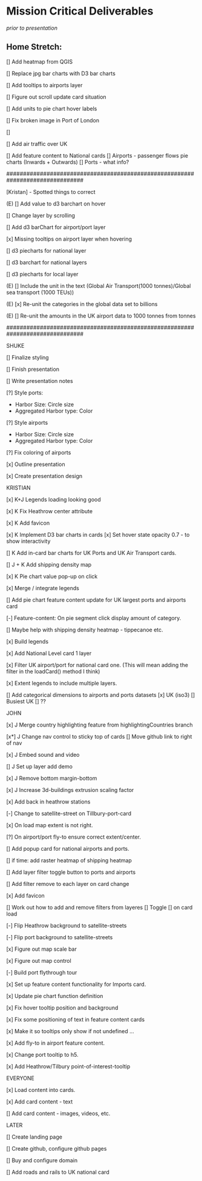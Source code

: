 
# Mission Critical Deliverables

_prior to presentation_

## Home Stretch:

[] Add heatmap from QGIS

[] Replace jpg bar charts with D3 bar charts

[] Add tooltips to airports layer

[] Figure out scroll update card situation

[] Add units to pie chart hover labels

[] Fix broken image in Port of London

[]

[] Add air traffic over UK

[] Add feature content to National cards
  [] Airports - passenger flows pie charts (Inwards + Outwards)
  [] Ports - what info?

###############################################################################

[Kristan] - Spotted things to correct

(E) [] Add value to d3 barchart on hover

[] Change layer by scrolling

[] Add d3 barChart for airport/port layer

[x] Missing tooltips on airport layer when hovering

[] d3 piecharts for national layer

[] d3 barchart for national layers

[] d3 piecharts for local layer

(E) [] Include the unit in the text (Global Air Transport(1000 tonnes)/Global sea transport (1000 TEUs))

(E) [x] Re-unit the categories in the global data set to billions

(E) [] Re-unit the amounts in the UK airport data to 1000 tonnes from tonnes

###############################################################################

SHUKE

[] Finalize styling

[] Finish presentation

[] Write presentation notes

[?] Style ports:
- Harbor Size: Circle size
- Aggregated Harbor type: Color

[?] Style airports
- Harbor Size: Circle size
- Aggregated Harbor type: Color

[?] Fix coloring of airports

[x] Outline presentation

[x] Create presentation design



KRISTIAN

[x] K+J Legends loading looking good

[x] K Fix Heathrow center attribute

[x] K Add favicon


[x] K Implement D3 bar charts in cards
  [x] Set hover state opacity 0.7 - to show interactivity

[] K Add in-card bar charts for UK Ports and UK Air Transport cards.

[] J + K Add shipping density map

[x] K Pie chart value pop-up on click

[x] Merge / integrate legends

[] Add pie chart feature content update for UK largest ports and airports card

[-] Feature-content: On pie segment click display amount of category.

[] Maybe help with shipping density heatmap - tippecanoe etc.

[x] Build legends

[x] Add National Level card 1 layer

[x] Filter UK airport/port for national card one. (This will mean adding the filter in the loadCard() method I think)

[x] Extent legends to include multiple layers.

[] Add categorical dimensions to airports and ports datasets
  [x] UK (iso3)
  [] Busiest UK
  [] ??



JOHN

[x] J Merge country highlighting feature from highlightingCountries branch

[x*] J Change nav control to sticky top of cards
  [] Move github link to right of nav

[x] J Embed sound and video

[] J Set up layer add demo

[x] J Remove bottom margin-bottom

[x] J Increase 3d-buildings extrusion scaling factor

[x] Add back in heathrow stations


[-] Change to satellite-street on Tillbury-port-card

[x] On load map extent is not right.

[?] On airport/port fly-to ensure correct extent/center.

[] Add popup card for national airports and ports.

[] if time: add raster heatmap of shipping heatmap

[] Add layer filter toggle button to ports and airports

[] Add filter remove to each layer on card change

[x] Add favicon

[] Work out how to add and remove filters from layeres
  [] Toggle
  [] on card load



[-] Flip Heathrow background to satellite-streets

[-] Flip port background to satellite-streets

[x] Figure out map scale bar

[x] Figure out map control

[-] Build port flythrough tour

[x] Set up feature content functionality for Imports card.

[x] Update pie chart function definition

[x] Fix hover tooltip position and background

[x] Fix some positioning of text in feature content cards

[x] Make it so tooltips only show if not undefined ...

[x] Add fly-to in airport feature content.

[x] Change port tooltip to h5.

[x] Add Heathrow/Tilbury point-of-interest-tooltip





EVERYONE

[x] Load content into cards.

[x] Add card content - text

[] Add card content - images, videos, etc.


LATER

[] Create landing page

[] Create github, configure github pages

[] Buy and configure domain

[] Add roads and rails to UK national card







##
